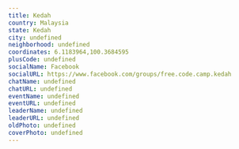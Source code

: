 ```yaml
---
title: Kedah
country: Malaysia
state: Kedah
city: undefined
neighborhood: undefined
coordinates: 6.1183964,100.3684595
plusCode: undefined
socialName: Facebook
socialURL: https://www.facebook.com/groups/free.code.camp.kedah
chatName: undefined
chatURL: undefined
eventName: undefined
eventURL: undefined
leaderName: undefined
leaderURL: undefined
oldPhoto: undefined
coverPhoto: undefined
---
```

